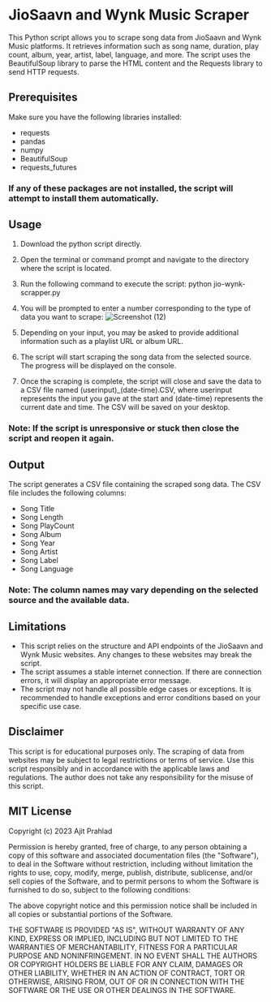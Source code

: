 # JioSaavn and Wynk Music Scraper
This Python script allows you to scrape song data from JioSaavn and Wynk Music platforms. It retrieves information such as song name, duration, play count, album, year, artist, label, language, and more. The script uses the BeautifulSoup library to parse the HTML content and the Requests library to send HTTP requests.

## Prerequisites
Make sure you have the following libraries installed:
* requests
* pandas
* numpy
* BeautifulSoup
* requests_futures

### If any of these packages are not installed, the script will attempt to install them automatically.

## Usage
1. Download the python script directly.

2. Open the terminal or command prompt and navigate to the directory where the script is located.

3. Run the following command to execute the script:
python jio-wynk-scrapper.py

4. You will be prompted to enter a number corresponding to the type of data you want to scrape:
![Screenshot (12)](https://github.com/aceisreal/jio-wynk-scrapper/assets/42153415/d03ef511-452b-423a-8192-a845f0a98375)

5. Depending on your input, you may be asked to provide additional information such as a playlist URL or album URL.

6. The script will start scraping the song data from the selected source. The progress will be displayed on the console.

7. Once the scraping is complete, the script will close and save the data to a CSV file named (userinput)_(date-time).CSV, where userinput represents the input you gave at the start and (date-time) represents the current date and time. The CSV will be saved on your desktop.

### Note: If the script is unresponsive or stuck then close the script and reopen it again.

## Output
The script generates a CSV file containing the scraped song data. The CSV file includes the following columns:

* Song Title
* Song Length
* Song PlayCount
* Song Album
* Song Year
* Song Artist
* Song Label
* Song Language

### Note: The column names may vary depending on the selected source and the available data.

## Limitations
* This script relies on the structure and API endpoints of the JioSaavn and Wynk Music websites. Any changes to these websites may break the script.
* The script assumes a stable internet connection. If there are connection errors, it will display an appropriate error message.
* The script may not handle all possible edge cases or exceptions. It is recommended to handle exceptions and error conditions based on your specific use case.


## Disclaimer
This script is for educational purposes only. The scraping of data from websites may be subject to legal restrictions or terms of service. Use this script responsibly and in accordance with the applicable laws and regulations. The author does not take any responsibility for the misuse of this script.

## MIT License

Copyright (c) 2023 Ajit Prahlad

Permission is hereby granted, free of charge, to any person obtaining a copy
of this software and associated documentation files (the "Software"), to deal
in the Software without restriction, including without limitation the rights
to use, copy, modify, merge, publish, distribute, sublicense, and/or sell
copies of the Software, and to permit persons to whom the Software is
furnished to do so, subject to the following conditions:

The above copyright notice and this permission notice shall be included in all
copies or substantial portions of the Software.

THE SOFTWARE IS PROVIDED "AS IS", WITHOUT WARRANTY OF ANY KIND, EXPRESS OR
IMPLIED, INCLUDING BUT NOT LIMITED TO THE WARRANTIES OF MERCHANTABILITY,
FITNESS FOR A PARTICULAR PURPOSE AND NONINFRINGEMENT. IN NO EVENT SHALL THE
AUTHORS OR COPYRIGHT HOLDERS BE LIABLE FOR ANY CLAIM, DAMAGES OR OTHER
LIABILITY, WHETHER IN AN ACTION OF CONTRACT, TORT OR OTHERWISE, ARISING FROM,
OUT OF OR IN CONNECTION WITH THE SOFTWARE OR THE USE OR OTHER DEALINGS IN THE
SOFTWARE.
